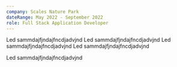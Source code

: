 ```yaml
---
company: Scales Nature Park
dateRange: May 2022 - September 2022
role: Full Stack Application Developer
---
```


Led sammdajfjndajfncdjadvjnd
Led sammdajfjndajfncdjadvjnd
Led sammdajfjndajfncdjadvjnd
Led sammdajfjndajfncdjadvjnd


Led sammdajfjndajfncdjadvjnd
